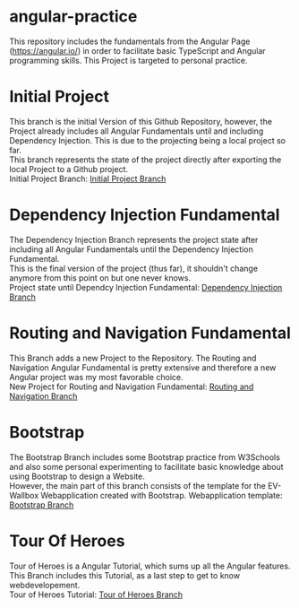 # angular-practice
This repository includes the fundamentals from the Angular Page (https://angular.io/) in order to facilitate basic TypeScript and Angular programming skills. This Project is targeted to personal practice.

# Initial Project
This branch is the initial Version of this Github Repository, however, the Project already includes all Angular Fundamentals until and including Dependency Injection.
This is due to the projecting being a local project so far.  
This branch represents the state of the project directly after exporting the local Project to a Github project.  
Initial Project Branch: [Initial Project Branch]

# Dependency Injection Fundamental
The Dependency Injection Branch represents the project state after including all Angular Fundamentals until the Dependency Injection Fundamental.  
This is the final version of the project (thus far), it shouldn't change anymore from this point on but one never knows.  
Project state until Dependcy Injection Fundamental: [Dependency Injection Branch]

# Routing and Navigation Fundamental
This Branch adds a new Project to the Repository. The Routing and Navigation Angular Fundamental is pretty extensive and therefore a new Angular project was my most favorable choice.  
New Project for Routing and Navigation Fundamental: [Routing and Navigation Branch] 

# Bootstrap
The Bootstrap Branch includes some Bootstrap practice from W3Schools and also some personal experimenting to facilitate basic knowledge about using Bootstrap to design a Website.  
However, the main part of this branch consists of the template for the EV-Wallbox Webapplication created with Bootstrap.
Webapplication template: [Bootstrap Branch] 

# Tour Of Heroes
Tour of Heroes is a Angular Tutorial, which sums up all the Angular features. This Branch includes this Tutorial, as a last step to get to know webdevelopement.  
Tour of Heroes Tutorial: [Tour of Heroes Branch] 

[Initial Project Branch]: https://github.com/MarianKorosec/angular-practice/tree/InitialProject
[Dependency Injection Branch]: https://github.com/MarianKorosec/angular-practice/tree/DependencyInjection
[Routing and Navigation Branch]: https://github.com/MarianKorosec/angular-practice/tree/RoutingAndNavigation
[Bootstrap Branch]: https://github.com/MarianKorosec/angular-practice/tree/Bootstrap
[Tour of Heroes Branch]: https://github.com/MarianKorosec/angular-practice/tree/TourOfHeroes
